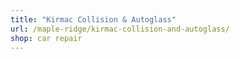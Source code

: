 ```yaml
---
title: "Kirmac Collision & Autoglass"
url: /maple-ridge/kirmac-collision-and-autoglass/
shop: car repair
---
```

